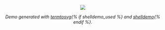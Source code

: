 <p align="center"><img src="https://gl.githack.com/{{ repository_namespace }}/{{ repository_name }}/raw/master/demo/demo.svg"></p>
<p align="center"><em>Demo generated with <a href="https://github.com/nbedos/termtosvg">termtosvg</a>{% if shelldemo_used %} and <a href="https://github.com/pawamoy/shelldemo">shelldemo</a>{% endif %}.</em></p>
